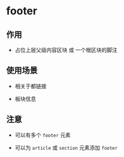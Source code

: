 # footer

## 作用

- 占位上层父级内容区块 或 一个根区块的脚注

## 使用场景

- 相关于都链接

- 板块信息

## 注意

- 可以有多个 `footer` 元素

- 可以为 `article` 或 `section` 元素添加 `footer`
